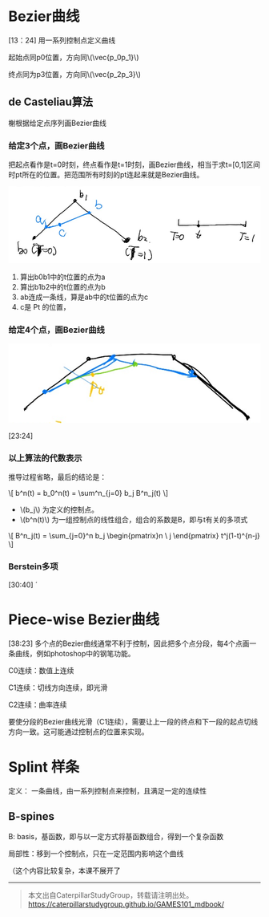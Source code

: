 # Bezier曲线

[13：24] 用一系列控制点定义曲线

起始点同p0位置，方向同\\(\vec{p_0p_1}\\)

终点同为p3位置，方向同\\(\vec{p_2p_3}\\)

## de Casteliau算法

榭根据给定点序列画Bezier曲线

### 给定3个点，画Bezier曲线

把起点看作是t=0时刻，终点看作是t=1时刻，画Bezier曲线，相当于求t=[0,1]区间时pt所在的位置。把范围所有时刻的pt连起来就是Bezier曲线。

![](../assets/7.PNG)

1. 算出b0b1中的t位置的点为a
2. 算出b1b2中的t位置的点为b
3. ab连成一条线，算是ab中的t位置的点为c
4. c是 Pt 的位置，

### 给定4个点，画Bezier曲线

![](../assets/8.PNG)

[23:24]

### 以上算法的代数表示

推导过程省略，最后的结论是：

\\[
b^n(t) = b_0^n(t) = \sum^n_{j=0} b_j B^n_j(t)
\\]

- \\(b_j\\) 为定义的控制点。
- \\(b^n(t)\\) 为一组控制点的线性组合，组合的系数是B，即与t有关的多项式

\\[
B^n_j(t) = \sum_{j=0}^n b_j \begin{pmatrix}n \\
 j \end{pmatrix} t^j(1-t)^{n-j}
\\]

### Berstein多项

[30:40]
ˊ
# Piece-wise Bezier曲线

[38:23] 多个点的Bezier曲线通常不利于控制，因此把多个点分段，每4个点画一条曲线，例如photoshop中的钢笔功能。  

C0连续：数值上连续

C1连续：切线方向连续，即光滑

C2连续：曲率连续

要使分段的Bezier曲线光滑（C1连续），需要让上一段的终点和下一段的起点切线方向一致。这可能通过控制点的位置来实现。   

# Splint 样条

定义： 一条曲线，由一系列控制点来控制，且满足一定的连续性

## B-spines

B: basis，基函数，即与以一定方式将基函数组合，得到一个复杂函数

局部性：移到一个控制点，只在一定范围内影响这个曲线

（这个内容比较复杂，本课不展开了


----------------------------

> 本文出自CaterpillarStudyGroup，转载请注明出处。  
> https://caterpillarstudygroup.github.io/GAMES101_mdbook/
